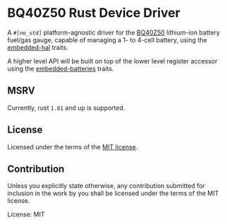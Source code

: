 # BQ40Z50 Rust Device Driver

A `#[no_std]` platform-agnostic driver for the [BQ40Z50](https://www.ti.com/lit/ug/sluua43a/sluua43a.pdf) lithium-ion battery fuel/gas gauge, capable of managing a 1- to 4-cell battery, using the [embedded-hal](https://docs.rs/embedded-hal) traits.

A higher level API will be built on top of the lower level register accessor using the [embedded-batteries](https://github.com/OpenDevicePartnership/embedded-batteries) traits.


## MSRV

Currently, rust `1.81` and up is supported.

## License

Licensed under the terms of the [MIT license](http://opensource.org/licenses/MIT).

## Contribution

Unless you explicitly state otherwise, any contribution submitted for
inclusion in the work by you shall be licensed under the terms of the
MIT license.

License: MIT
